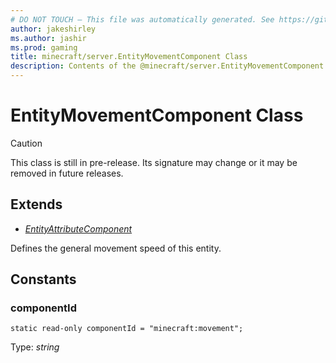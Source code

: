 ```yaml
---
# DO NOT TOUCH — This file was automatically generated. See https://github.com/mojang/minecraftapidocsgenerator to modify descriptions, examples, etc.
author: jakeshirley
ms.author: jashir
ms.prod: gaming
title: minecraft/server.EntityMovementComponent Class
description: Contents of the @minecraft/server.EntityMovementComponent class.
---
```

# EntityMovementComponent Class

> [!CAUTION]
> This class is still in pre-release.  Its signature may change or it may be removed in future releases.

## Extends
- [*EntityAttributeComponent*](EntityAttributeComponent.md)

Defines the general movement speed of this entity.

## Constants

### **componentId**
`static read-only componentId = "minecraft:movement";`

Type: *string*
